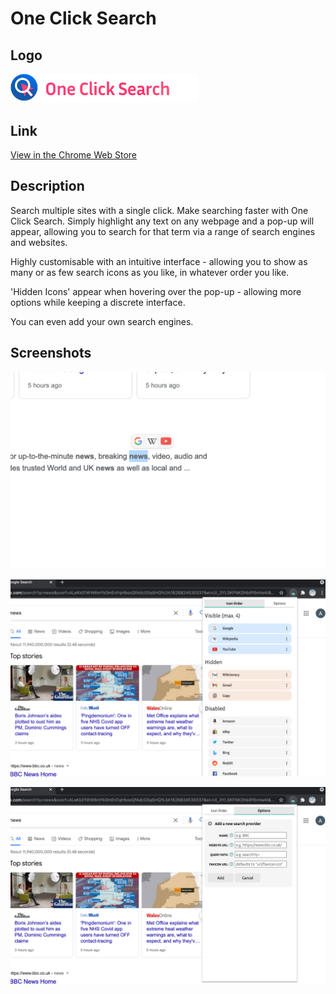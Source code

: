 # One Click Search
## Logo
<img src="src/icons/icon_text.png" width="300">

## Link
<a target="_blank" href="https://chrome.google.com/webstore/detail/one-click-search/eaafadnjnjkpfeoghedeoadlnebaccbg/">View in the Chrome Web Store</a>

## Description
Search multiple sites with a single click.
Make searching faster with One Click Search. Simply highlight any text on any webpage and a pop-up will appear, allowing you to search for that term via a range of search engines and websites.

Highly customisable with an intuitive interface - allowing you to show as many or as few search icons as you like, in whatever order you like. 

'Hidden Icons' appear when hovering over the pop-up - allowing more options while keeping a discrete interface.

You can even add your own search engines.

## Screenshots

<kbd><img src="/screenshots/screenshot1.png" width="800"></kbd>

<kbd><img src="/screenshots/screenshot2.png" width="800"></kbd>

<kbd><img src="/screenshots/screenshot3.png" width="800"></kbd>

